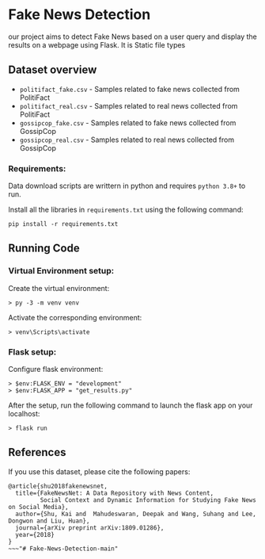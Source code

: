 # Fake News Detection
our project aims to detect Fake News based on a user query and display the results on a webpage using Flask. It is Static file types


## Dataset overview

 - `politifact_fake.csv` -  Samples related to fake news collected from PolitiFact
 - `politifact_real.csv` -  Samples related to real news collected  from PolitiFact
 - `gossipcop_fake.csv` - Samples related to fake news collected from GossipCop
 - `gossipcop_real.csv` - Samples related to real news collected from GossipCop


###  Requirements:
Data download scripts are writtern in python and requires `python 3.8+` to run.

Install all the libraries in `requirements.txt` using the following command:
````
pip install -r requirements.txt
````


## Running Code

### Virtual Environment setup:
Create the virtual environment:
````
> py -3 -m venv venv
````

Activate the corresponding environment:
````
> venv\Scripts\activate
````

### Flask setup:
Configure flask environment:
````
> $env:FLASK_ENV = "development"
> $env:FLASK_APP = "get_results.py"
````

After the setup, run the following command to launch the flask app on your localhost:
````
> flask run
````


## References
If you use this dataset, please cite the following papers:
~~~~
@article{shu2018fakenewsnet,
  title={FakeNewsNet: A Data Repository with News Content,
         Social Context and Dynamic Information for Studying Fake News on Social Media},
  author={Shu, Kai and  Mahudeswaran, Deepak and Wang, Suhang and Lee, Dongwon and Liu, Huan},
  journal={arXiv preprint arXiv:1809.01286},
  year={2018}
}
~~~"# Fake-News-Detection-main" 

